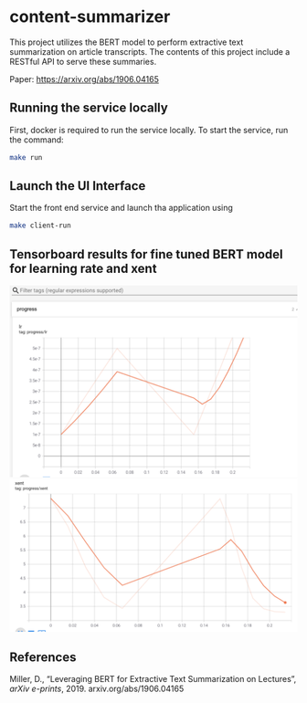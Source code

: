 # content-summarizer

This project utilizes the BERT model to perform extractive text summarization on article transcripts. The contents of 
this project include a RESTful API to serve these summaries.

Paper: https://arxiv.org/abs/1906.04165

## Running the service locally
First, docker is required to run the service locally. To start the service, run the command:
```bash
make run
```

## Launch the UI Interface

Start the front end service and launch tha application using
```bash
make client-run
```
## Tensorboard results for fine tuned BERT model for learning rate and xent

<img src="https://github.com/Gowri-Rk/EmergingTechnologiesProject/blob/main/Images/learningrate.png">
<img src="https://github.com/Gowri-Rk/EmergingTechnologiesProject/blob/main/Images/xent.png">


## References
Miller, D., “Leveraging BERT for Extractive Text Summarization on Lectures”, <i>arXiv e-prints</i>, 2019.
arxiv.org/abs/1906.04165
